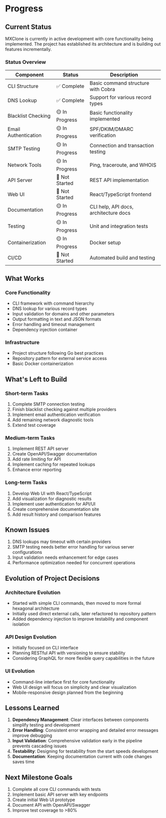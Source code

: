 # Progress

## Current Status

MXClone is currently in active development with core functionality being implemented. The project has established its architecture and is building out features incrementally.

### Status Overview

| Component | Status | Description |
|-----------|--------|-------------|
| CLI Structure | ✅ Complete | Basic command structure with Cobra |
| DNS Lookup | ✅ Complete | Support for various record types |
| Blacklist Checking | 🟡 In Progress | Basic functionality implemented |
| Email Authentication | 🟡 In Progress | SPF/DKIM/DMARC verification |
| SMTP Testing | 🟡 In Progress | Connection and transaction testing |
| Network Tools | 🟡 In Progress | Ping, traceroute, and WHOIS |
| API Server | 🔴 Not Started | REST API implementation |
| Web UI | 🔴 Not Started | React/TypeScript frontend |
| Documentation | 🟡 In Progress | CLI help, API docs, architecture docs |
| Testing | 🟡 In Progress | Unit and integration tests |
| Containerization | 🟡 In Progress | Docker setup |
| CI/CD | 🔴 Not Started | Automated build and testing |

## What Works

### Core Functionality
- CLI framework with command hierarchy
- DNS lookup for various record types
- Input validation for domains and other parameters
- Output formatting in text and JSON formats
- Error handling and timeout management
- Dependency injection container

### Infrastructure
- Project structure following Go best practices
- Repository pattern for external service access
- Basic Docker containerization

## What's Left to Build

### Short-term Tasks
1. Complete SMTP connection testing
2. Finish blacklist checking against multiple providers
3. Implement email authentication verification
4. Add remaining network diagnostic tools
5. Extend test coverage

### Medium-term Tasks
1. Implement REST API server
2. Create OpenAPI/Swagger documentation
3. Add rate limiting for API
4. Implement caching for repeated lookups
5. Enhance error reporting

### Long-term Tasks
1. Develop Web UI with React/TypeScript
2. Add visualization for diagnostic results
3. Implement user authentication for API/UI
4. Create comprehensive documentation site
5. Add result history and comparison features

## Known Issues

1. DNS lookups may timeout with certain providers
2. SMTP testing needs better error handling for various server configurations
3. Input validation needs enhancement for edge cases
4. Performance optimization needed for concurrent operations

## Evolution of Project Decisions

### Architecture Evolution
- Started with simple CLI commands, then moved to more formal hexagonal architecture
- Initially used direct external calls, later refactored to repository pattern
- Added dependency injection to improve testability and component isolation

### API Design Evolution
- Initially focused on CLI interface
- Planning RESTful API with versioning to ensure stability
- Considering GraphQL for more flexible query capabilities in the future

### UI Evolution
- Command-line interface first for core functionality
- Web UI design will focus on simplicity and clear visualization
- Mobile-responsive design planned from the beginning

## Lessons Learned

1. **Dependency Management**: Clear interfaces between components simplify testing and development
2. **Error Handling**: Consistent error wrapping and detailed error messages improve debugging
3. **Input Validation**: Comprehensive validation early in the pipeline prevents cascading issues
4. **Testability**: Designing for testability from the start speeds development
5. **Documentation**: Keeping documentation current with code changes saves time

## Next Milestone Goals

1. Complete all core CLI commands with tests
2. Implement basic API server with key endpoints
3. Create initial Web UI prototype
4. Document API with OpenAPI/Swagger
5. Improve test coverage to >80%
